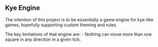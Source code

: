 ## Kye Engine

The intention of this project is to be essentially a game engine for kye-like games, hopefully supporting custom theming and rules.

The key limitations of that engine are: - Nothing can move more than one square in any direction in a given tick.
